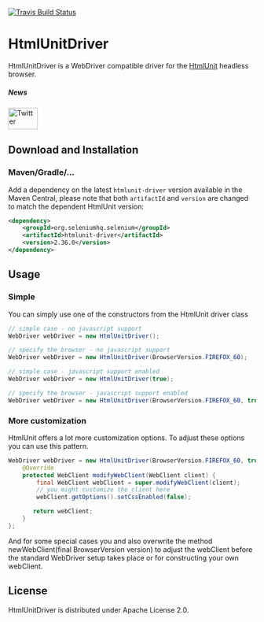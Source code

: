 [![Travis Build Status](https://travis-ci.com/SeleniumHQ/htmlunit-driver.svg?branch=master)](https://travis-ci.com/SeleniumHQ/htmlunit-driver/)

# HtmlUnitDriver

HtmlUnitDriver is a WebDriver compatible driver for the [HtmlUnit](http://htmlunit.sourceforge.net/) headless browser.

##### News
[<img src="http://htmlunit.sourceforge.net/images/logos/twitter.png" alt="Twitter" height="44" width="60">](https://twitter.com/HtmlUnit)

## Download and Installation

### Maven/Gradle/...

Add a dependency on the latest `htmlunit-driver` version available in the Maven Central, please note that both `artifactId` and `version` are changed to match the dependent HtmlUnit version:

```xml
<dependency>
    <groupId>org.seleniumhq.selenium</groupId>
    <artifactId>htmlunit-driver</artifactId>
    <version>2.36.0</version>
</dependency>
```

## Usage

### Simple

You can simply use one of the constructors from the HtmlUnit driver class

```java
// simple case - no javascript support
WebDriver webDriver = new HtmlUnitDriver();
```

```java
// specify the browser - no javascript support
WebDriver webDriver = new HtmlUnitDriver(BrowserVersion.FIREFOX_60);
```

```java
// simple case - javascript support enabled
WebDriver webDriver = new HtmlUnitDriver(true);
```

```java
// specify the browser - javascript support enabled
WebDriver webDriver = new HtmlUnitDriver(BrowserVersion.FIREFOX_60, true);
```


### More customization

HtmlUnit offers a lot more customization options. To adjust these options you can use this pattern.

```java
WebDriver webDriver = new HtmlUnitDriver(BrowserVersion.FIREFOX_60, true) {
    @Override
    protected WebClient modifyWebClient(WebClient client) {
        final WebClient webClient = super.modifyWebClient(client);
        // you might customize the client here
        webClient.getOptions().setCssEnabled(false);

       return webClient;
    }
};
```

And for some special cases you and also overwrite the method newWebClient(final BrowserVersion version) to
adjust the webClient before the standard WebDriver setup takes place or for constructing your
own webClient.


## License

HtmlUnitDriver is distributed under Apache License 2.0.
